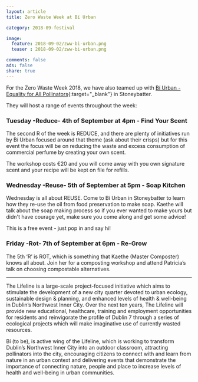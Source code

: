```yaml
---
layout: article
title: Zero Waste Week at Bí Urban

category: 2018-09-festival

image:
  feature: 2018-09-02/zww-bi-urban.png
  teaser : 2018-09-02/zww-bi-urban.png

comments: false
ads: false
share: true
---
```

For the Zero Waste Week 2018, we have also teamed up with [Bí Urban - Equality for All Pollinators](https://www.facebook.com/Lifeline.Soap/){:target="_blank"} in Stoneybatter. 

They will host a range of events throughout the week:

### Tuesday -Reduce- 4th of September  at 4pm - Find Your Scent
The second R of the week is REDUCE, and there are plenty of initiatives run by Bí Urban focused around that theme (ask about their crisps) but for this event the focus will be on reducing the waste and excess consumption of commercial perfume by creating your own scent.

The workshop costs €20 and you will come away with you own signature scent and your recipe will be kept on file for refills.

### Wednesday -Reuse- 5th of September  at 5pm - Soap Kitchen
Wednesday is all about REUSE. Come to Bí Urban in Stoneybatter to learn how they re-use the oil from food preservation to make soap. Kaethe will talk about the soap making process so if you ever wanted to make yours but didn't have courage yet, make sure you come along and get some advice! 

This is a free event - just pop in and say hi!

### Friday -Rot- 7th of September at 6pm - Re-Grow 
The 5th ‘R’ is ROT, which is something that Kaethe (Master Composter) knows all about. Join her for a composting workshop and attend Patricia’s talk on choosing compostable alternatives.

***

The Lifeline is a large-scale project-focused initiative which aims to stimulate the development of a new city quarter devoted to urban ecology, sustainable design & planning, and enhanced levels of health & well-being in Dublin’s Northwest Inner City. Over the next ten years, The Lifeline will provide new educational, healthcare, training and employment opportunities for residents and reinvigorate the profile of Dublin 7 through a series of ecological projects which will make imaginative use of currently wasted resources.

Bí (to be), is active wing of the Lifeline, which is working to transform Dublin’s Northwest Inner City into an outdoor classroom, attracting pollinators into the city, encouraging citizens to connect with and learn from nature in an urban context and delivering events that demonstrate the importance of connecting nature, people and place to increase levels of health and well-being in urban communities.






